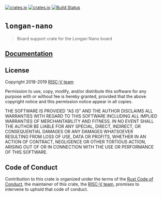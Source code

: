 [![crates.io](https://img.shields.io/crates/d/longan-nano.svg)](https://crates.io/crates/longan-nano)
[![crates.io](https://img.shields.io/crates/v/longan-nano.svg)](https://crates.io/crates/longan-nano)
[![Build Status](https://travis-ci.org/riscv-rust/longan-nano.svg?branch=master)](https://travis-ci.org/riscv-rust/longan-nano)

# `longan-nano`

> Board support crate for the Longan Nano board

## [Documentation](https://docs.rs/crate/longan-nano)

## License

Copyright 2018-2019 [RISC-V team][team]

Permission to use, copy, modify, and/or distribute this software for any purpose
with or without fee is hereby granted, provided that the above copyright notice
and this permission notice appear in all copies.

THE SOFTWARE IS PROVIDED "AS IS" AND THE AUTHOR DISCLAIMS ALL WARRANTIES WITH
REGARD TO THIS SOFTWARE INCLUDING ALL IMPLIED WARRANTIES OF MERCHANTABILITY AND
FITNESS. IN NO EVENT SHALL THE AUTHOR BE LIABLE FOR ANY SPECIAL, DIRECT,
INDIRECT, OR CONSEQUENTIAL DAMAGES OR ANY DAMAGES WHATSOEVER RESULTING FROM LOSS
OF USE, DATA OR PROFITS, WHETHER IN AN ACTION OF CONTRACT, NEGLIGENCE OR OTHER
TORTIOUS ACTION, ARISING OUT OF OR IN CONNECTION WITH THE USE OR PERFORMANCE OF
THIS SOFTWARE.

## Code of Conduct

Contribution to this crate is organized under the terms of the [Rust Code of
Conduct][CoC], the maintainer of this crate, the [RISC-V team][team], promises
to intervene to uphold that code of conduct.

[CoC]: CODE_OF_CONDUCT.md
[team]: https://github.com/rust-embedded/wg#the-risc-v-team
